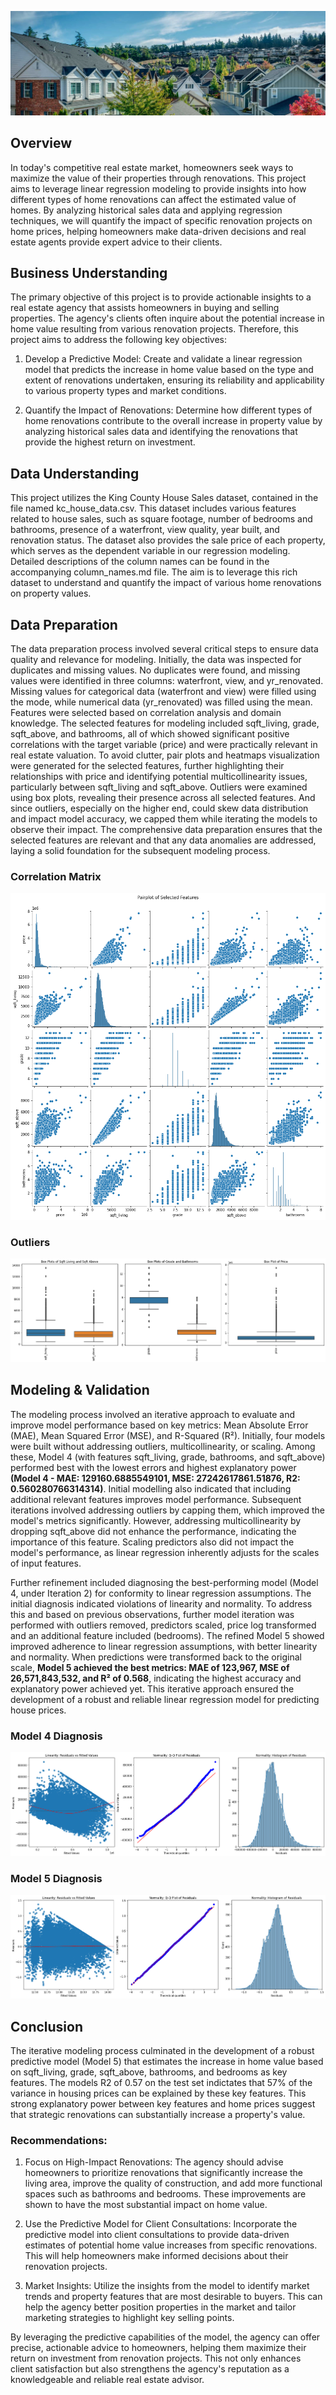 ![header](images/home_pic.jpeg)

## Overview

In today's competitive real estate market, homeowners seek ways to maximize the value of their properties through renovations. This project aims to leverage linear regression modeling to provide insights into how different types of home renovations can affect the estimated value of homes. By analyzing historical sales data and applying regression techniques, we will quantify the impact of specific renovation projects on home prices, helping homeowners make data-driven decisions and real estate agents provide expert advice to their clients.

## Business Understanding

The primary objective of this project is to provide actionable insights to a real estate agency that assists homeowners in buying and selling properties. The agency's clients often inquire about the potential increase in home value resulting from various renovation projects. Therefore, this project aims to address the following key objectives:

1. Develop a Predictive Model: Create and validate a linear regression model that predicts the increase in home value based on the type and extent of renovations undertaken, ensuring its reliability and applicability to various property types and market conditions.

2. Quantify the Impact of Renovations: Determine how different types of home renovations contribute to the overall increase in property value by analyzing historical sales data and identifying the renovations that provide the highest return on investment.

## Data Understanding

This project utilizes the King County House Sales dataset, contained in the file named kc_house_data.csv. This dataset includes various features related to house sales, such as square footage, number of bedrooms and bathrooms, presence of a waterfront, view quality, year built, and renovation status. The dataset also provides the sale price of each property, which serves as the dependent variable in our regression modeling. Detailed descriptions of the column names can be found in the accompanying column_names.md file. The aim is to leverage this rich dataset to understand and quantify the impact of various home renovations on property values.

## Data Preparation

The data preparation process involved several critical steps to ensure data quality and relevance for modeling. Initially, the data was inspected for duplicates and missing values. No duplicates were found, and missing values were identified in three columns: waterfront, view, and yr_renovated. Missing values for categorical data (waterfront and view) were filled using the mode, while numerical data (yr_renovated) was filled using the mean. Features were selected based on correlation analysis and domain knowledge. The selected features for modeling included sqft_living, grade, sqft_above, and bathrooms, all of which showed significant positive correlations with the target variable (price) and were practically relevant in real estate valuation. To avoid clutter, pair plots and heatmaps visualization were generated for the selected features, further highlighting their relationships with price and identifying potential multicollinearity issues, particularly between sqft_living and sqft_above. Outliers were examined using box plots, revealing their presence across all selected features. And since outliers, especially on the higher end, could skew data distribution and impact model accuracy, we capped them while iterating the models to observe their impact. The comprehensive data preparation ensures that the selected features are relevant and that any data anomalies are addressed, laying a solid foundation for the subsequent modeling process.

### Correlation Matrix
![dataprep1](images/pair_plot.png)

### Outliers
![dataprep2](images/box_plot.png)

## Modeling & Validation

The modeling process involved an iterative approach to evaluate and improve model performance based on key metrics: Mean Absolute Error (MAE), Mean Squared Error (MSE), and R-Squared (R²). Initially, four models were built without addressing outliers, multicollinearity, or scaling. Among these, Model 4 (with features sqft_living, grade, bathrooms, and sqft_above) performed best with the lowest errors and highest explanatory power **(Model 4 - MAE: 129160.6885549101, MSE: 27242617861.51876, R2: 0.560280766314314)**. Initial modelling also indicated that including additional relevant features improves model performance. Subsequent iterations involved addressing outliers by capping them, which improved the model's metrics significantly. However, addressing multicollinearity by dropping sqft_above did not enhance the performance, indicating the importance of this feature. Scaling predictors also did not impact the model's performance, as linear regression inherently adjusts for the scales of input features.

Further refinement included diagnosing the best-performing model (Model 4, under Iteration 2) for conformity to linear regression assumptions. The initial diagnosis indicated violations of linearity and normality. To address this and based on previous observations, further model iteration was performed with outliers removed, predictors scaled, price log transformed and an additional feature included (bedrooms). The refined Model 5 showed improved adherence to linear regression assumptions, with better linearity and normality. When predictions were transformed back to the original scale, **Model 5 achieved the best metrics: MAE of 123,967, MSE of 26,571,843,532, and R² of 0.568**, indicating the highest accuracy and explanatory power achieved yet. This iterative approach ensured the development of a robust and reliable linear regression model for predicting house prices.

### Model 4 Diagnosis
![modeling1](images/model4_diagnosis.png)

### Model 5 Diagnosis
![modeling2](images/model5_diagnosis.png)

## Conclusion

The iterative modeling process culminated in the development of a robust predictive model (Model 5) that estimates the increase in home value based on sqft_living, grade, sqft_above, bathrooms, and bedrooms as key features. The models R2 of 0.57 on the test set indictates that 57% of the variance in housing prices can be explained by these key features. This strong explanatory power between key features and home prices suggest that strategic renovations can substantially increase a property's value.

### Recommendations:

1. Focus on High-Impact Renovations: The agency should advise homeowners to prioritize renovations that significantly increase the living area, improve the quality of construction, and add more functional spaces such as bathrooms and bedrooms. These improvements are shown to have the most substantial impact on home value.

2. Use the Predictive Model for Client Consultations: Incorporate the predictive model into client consultations to provide data-driven estimates of potential home value increases from specific renovations. This will help homeowners make informed decisions about their renovation projects.

3. Market Insights: Utilize the insights from the model to identify market trends and property features that are most desirable to buyers. This can help the agency better position properties in the market and tailor marketing strategies to highlight key selling points.

By leveraging the predictive capabilities of the model, the agency can offer precise, actionable advice to homeowners, helping them maximize their return on investment from renovation projects. This not only enhances client satisfaction but also strengthens the agency's reputation as a knowledgeable and reliable real estate advisor.